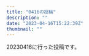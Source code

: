 ```yaml
---
title: "0416の投稿"
description: ""
date: "2023-04-16T15:22:39Z"
thumbnail: ""
---
```

20230416に行った投稿です。
<!--more-->
